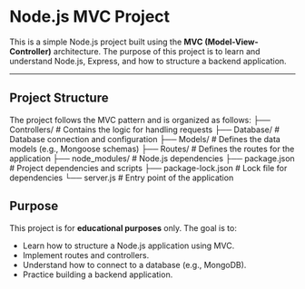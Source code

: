 # Node.js MVC Project

This is a simple Node.js project built using the **MVC (Model-View-Controller)** architecture. The purpose of this project is to learn and understand Node.js, Express, and how to structure a backend application.

---

## Project Structure

The project follows the MVC pattern and is organized as follows:
├── Controllers/ # Contains the logic for handling requests
├── Database/ # Database connection and configuration
├── Models/ # Defines the data models (e.g., Mongoose schemas)
├── Routes/ # Defines the routes for the application
├── node_modules/ # Node.js dependencies
├── package.json # Project dependencies and scripts
├── package-lock.json # Lock file for dependencies
└── server.js # Entry point of the application

## Purpose

This project is for **educational purposes** only. The goal is to:
- Learn how to structure a Node.js application using MVC.
- Implement routes and controllers.
- Understand how to connect to a database (e.g., MongoDB).
- Practice building a backend application.
